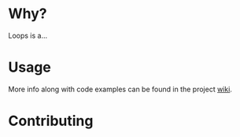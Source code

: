 

# Why?
Loops is a...

# Usage
More info along with code examples can be found in the project [wiki](https://github.com/RandomAdversary/Loops/wiki).

# Contributing
